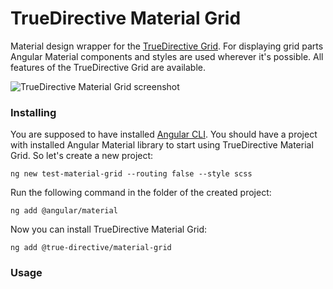 # TrueDirective Material Grid

Material design wrapper for the [TrueDirective Grid](https://truedirective.com).
For displaying grid parts Angular Material components and styles are used  wherever it's possible. All features of the TrueDirective Grid are available.

![TrueDirective Material Grid screenshot](https://truedirective.com/assets/material-screen-4.png)

### Installing

You are supposed to have installed [Angular CLI](https://cli.angular.io/). You should have a project with installed Angular Material library to start using TrueDirective Material Grid. So let's create a new project:

```
ng new test-material-grid --routing false --style scss
```

Run the following command in the folder of the created project:

```
ng add @angular/material
```

Now you can install TrueDirective Material Grid:

```
ng add @true-directive/material-grid
```

### Usage

